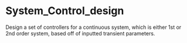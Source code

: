 # System_Control_design
Design a set of controllers for a continuous system, which is either 1st or 2nd order system, based off of inputted transient parameters.
